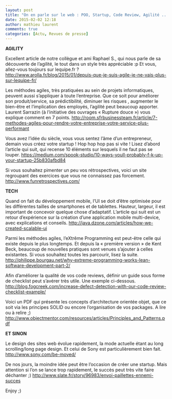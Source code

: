 ```yaml
---
layout: post
title: "On en parle sur le web : POO, Startup, Code Review, Agilité ..."
date: 2015-02-02 12:18
author: mathieu laurent
comments: true
categories: [Actu, Revues de presse]
---
```

<strong>AGILITY</strong>

Excellent article de notre collègue et ami Raphael S., qui nous parle de sa découverte de l’agilité, le tout dans un style très appréciable :p
Et vous, allez-vous toujours sur lequipe.fr ?
<a title="http://www.arolla.fr/blog/2015/01/depuis-que-je-suis-agile-je-ne-vais-plus-sur-lequipe-fr/" href="http://www.arolla.fr/blog/2015/01/depuis-que-je-suis-agile-je-ne-vais-plus-sur-lequipe-fr/" target="_blank">http://www.arolla.fr/blog/2015/01/depuis-que-je-suis-agile-je-ne-vais-plus-sur-lequipe-fr/</a>

Les méthodes agiles, très pratiquées au sein de projets informatiques, peuvent aussi s’appliquer à toute l’entreprise.
Que ce soit pour améliorer son produit/service, sa prédictibilité, diminuer les risques , augmenter le bien-être et l’implication des employés, l’agilité peut beaucoup apporter.
Laurent Sarrazin (à l’initiative des ouvrages « Rupture douce ») vous explique comment en 7 points.
http://room.sfrbusinessteam.fr/article/7-methodes-agiles-pour-rendre-votre-entreprise-votre-service-plus-performant

Vous avez l’idée du siècle, vous vous sentez l’âme d’un entrepreneur, demain vous créez votre startup !
Hop hop hop pas si vite !
Lisez d’abord l’article qui suit, qui recense 10 éléments sur lesquels il ne faut pas se louper.
<a title="https://medium.com/spook-studio/10-ways-youll-probably-f-k-up-your-startup-25b830afbd84" href="https://medium.com/spook-studio/10-ways-youll-probably-f-k-up-your-startup-25b830afbd84" target="_blank">https://medium.com/spook-studio/10-ways-youll-probably-f-k-up-your-startup-25b830afbd84</a>

Si vous souhaitez pimenter un peu vos rétrospectives, voici un site regroupant des exercices que vous ne connaissez pas forcement.
<a title="http://www.funretrospectives.com/" href="http://www.funretrospectives.com/" target="_blank">http://www.funretrospectives.com/</a>

<strong>TECH</strong>

Quand on fait du développement mobile, l’UI se doit d’être optimisée pour les différentes tailles de smartphones et de tablettes.
Hauteur, largeur, il est important de concevoir quelque chose d’adaptatif.
L’article qui suit est un retour d’expérience sur la création d’une application mobile multi-device, avec explications et conseils.
<a title="http://java.dzone.com/articles/how-we-created-scalable-ui" href="http://java.dzone.com/articles/how-we-created-scalable-ui" target="_blank">http://java.dzone.com/articles/how-we-created-scalable-ui</a>

Parmi les méthodes agiles, l’eXtrême Programming est peut-être celle qui existe depuis le plus longtemps.
Et depuis la « première version » de Kent Beck, beaucoup de nouvelles pratiques sont venues s’ajouter à celles existantes.
Si vous souhaitez toutes les parcourir, lisez la suite.
<a title="http://philippe.bourgau.net/why-extreme-programming-works-lean-software-development-part-2/" href="http://philippe.bourgau.net/why-extreme-programming-works-lean-software-development-part-2/" target="_blank">http://philippe.bourgau.net/why-extreme-programming-works-lean-software-development-part-2/</a>

Afin d’améliorer la qualité de vos code reviews, définir un guide sous forme de checklist peut s’avérer très utile.
Une exemple ci-dessous.
<a title="http://blog.fogcreek.com/increase-defect-detection-with-our-code-review-checklist-example/" href="http://blog.fogcreek.com/increase-defect-detection-with-our-code-review-checklist-example/" target="_blank">http://blog.fogcreek.com/increase-defect-detection-with-our-code-review-checklist-example/</a>

Voici un PDF qui présente les concepts d’architecture orientée objet, que ce soit via les principes SOLID ou encore l’organisation de vos packages.
A lire ou à relire ;)
<a title="www.objectmentor.com/resources/articles/Principles_and_Patterns.pdf" href="http://www.objectmentor.com/resources/articles/Principles_and_Patterns.pdf" target="_blank">http://www.objectmentor.com/resources/articles/Principles_and_Patterns.pdf</a>

<strong>ET SINON</strong>

Le design des sites web évolue rapidement, la mode actuelle étant au long scrolling/long page design.
Et celui de Sony est particulièrement bien fait.
<a title="http://www.sony.com/be-moved/" href="http://www.sony.com/be-moved/" target="_blank">http://www.sony.com/be-moved/</a>

De nos jours, la moindre idée peut être l’occasion de créer une startup.
Mais attention si l’on se lance trop rapidement, le succès peut très vite faire déchanter ;)
<a title="http://www.slate.fr/story/96983/envoi-paillettes-ennemi-succes" href="http://www.slate.fr/story/96983/envoi-paillettes-ennemi-succes" target="_blank">http://www.slate.fr/story/96983/envoi-paillettes-ennemi-succes</a>

Enjoy ;)
